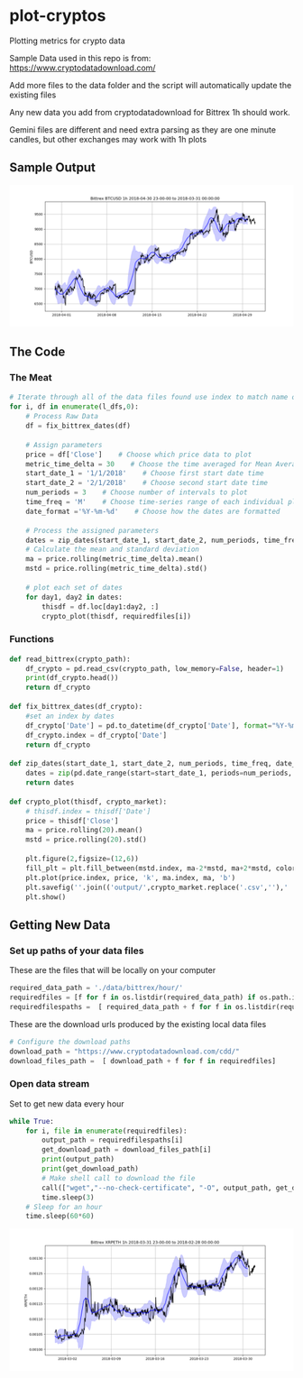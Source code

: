 # plot-cryptos
Plotting metrics for crypto data

Sample Data used in this repo is from: https://www.cryptodatadownload.com/

Add more files to the data folder and the script will automatically update the existing files

Any new data you add from cryptodatadownload for Bittrex 1h should work.

Gemini files are different and need extra parsing as they are one minute candles, but other exchanges may work with 1h plots

## Sample Output

![Crypto Plot Sample](./output/Bittrex_BTCUSD_1h_2018-04-30_23-00-00_to_2018-03-31_00-00-00.png)

## The Code
### The Meat
```Python
# Iterate through all of the data files found use index to match name of input file
for i, df in enumerate(l_dfs,0):
    # Process Raw Data
    df = fix_bittrex_dates(df)

    # Assign parameters
    price = df['Close']    # Choose which price data to plot
    metric_time_delta = 30    # Choose the time averaged for Mean Average and Mean Standard Deviation
    start_date_1 = '1/1/2018'    # Choose first start date time
    start_date_2 = '2/1/2018'    # Choose second start date time
    num_periods = 3    # Choose number of intervals to plot
    time_freq = 'M'    # Choose time-series range of each individual plot
    date_format ='%Y-%m-%d'    # Choose how the dates are formatted
    
    # Process the assigned parameters 
    dates = zip_dates(start_date_1, start_date_2, num_periods, time_freq, date_format)
    # Calculate the mean and standard deviation
    ma = price.rolling(metric_time_delta).mean()
    mstd = price.rolling(metric_time_delta).std()

    # plot each set of dates
    for day1, day2 in dates:
        thisdf = df.loc[day1:day2, :]
        crypto_plot(thisdf, requiredfiles[i])

```

### Functions

```Python
def read_bittrex(crypto_path):
    df_crypto = pd.read_csv(crypto_path, low_memory=False, header=1)
    print(df_crypto.head())
    return df_crypto

def fix_bittrex_dates(df_crypto):
    #set an index by dates
    df_crypto['Date'] = pd.to_datetime(df_crypto['Date'], format="%Y-%m-%d %I-%p", errors='coerce')
    df_crypto.index = df_crypto['Date']
    return df_crypto

def zip_dates(start_date_1, start_date_2, num_periods, time_freq, date_format):
    dates = zip(pd.date_range(start=start_date_1, periods=num_periods, freq=time_freq).format(formatter=lambda x: x.strftime(date_format)),pd.date_range(start=start_date_2, periods=num_periods, freq=time_freq).format(formatter=lambda x: x.strftime(date_format)))
    return dates

def crypto_plot(thisdf, crypto_market):
    # thisdf.index = thisdf['Date']
    price = thisdf['Close']
    ma = price.rolling(20).mean()
    mstd = price.rolling(20).std()

    plt.figure(2,figsize=(12,6))
    fill_plt = plt.fill_between(mstd.index, ma-2*mstd, ma+2*mstd, color='b', alpha=0.2)
    plt.plot(price.index, price, 'k', ma.index, ma, 'b')
    plt.savefig(''.join(('output/',crypto_market.replace('.csv',''),' ',str(pd.to_datetime(thisdf.Date.values[0])).replace(':','-'), ' to ',str(pd.to_datetime(thisdf.Date.values[-1])),'.png')).replace(':','-').replace(' ','_'))
    plt.show()
```


## Getting New Data

### Set up paths of your data files

These are the files that will be locally on your computer
```Python
required_data_path = './data/bittrex/hour/'
requiredfiles = [f for f in os.listdir(required_data_path) if os.path.isfile(os.path.join(required_data_path, f)) if 'Bittrex' in f ]
requiredfilespaths =  [ required_data_path + f for f in os.listdir(required_data_path) if os.path.isfile(os.path.join(required_data_path, f))]
```


These are the download urls produced by the existing local data files
```Python
# Configure the download paths
download_path = "https://www.cryptodatadownload.com/cdd/"
download_files_path =  [ download_path + f for f in requiredfiles]

```


### Open data stream
Set to get new data every hour

```Python
while True:
    for i, file in enumerate(requiredfiles):
        output_path = requiredfilespaths[i]
        get_download_path = download_files_path[i]
        print(output_path)
        print(get_download_path)
        # Make shell call to download the file
        call(["wget","--no-check-certificate", "-O", output_path, get_download_path])
        time.sleep(3)
    # Sleep for an hour
    time.sleep(60*60)
```

![Crypto Plot Sample](./output/Bittrex_XRPETH_1h_2018-03-31_23-00-00_to_2018-02-28_00-00-00.png)
